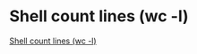 # Shell count lines (wc -l)
[Shell count lines (wc -l)](https://aiwithcloud.com/2022/09/19/shell_count_lines_wc__l/)